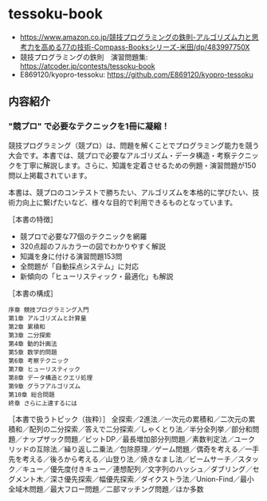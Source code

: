# tessoku-book

- https://www.amazon.co.jp/競技プログラミングの鉄則-アルゴリズム力と思考力を高める77の技術-Compass-Booksシリーズ-米田/dp/483997750X
- 競技プログラミングの鉄則　演習問題集: https://atcoder.jp/contests/tessoku-book
- E869120/kyopro-tessoku: https://github.com/E869120/kyopro-tessoku

## 内容紹介

### "競プロ" で必要なテクニックを1冊に凝縮！

競技プログラミング（競プロ）は、問題を解くことでプログラミング能力を競う大会です。本書では、競プロで必要なアルゴリズム・データ構造・考察テクニックを丁寧に解説します。さらに、知識を定着させるための例題・演習問題が150問以上掲載されています。

本書は、競プロのコンテストで勝ちたい、アルゴリズムを本格的に学びたい、技術力向上に繋げたいなど、様々な目的で利用できるものとなっています。

［本書の特徴］　
- 競プロで必要な77個のテクニックを網羅
- 320点超のフルカラーの図でわかりやすく解説
- 知識を身に付ける演習問題153問
- 全問題が「自動採点システム」に対応
- 新傾向の「ヒューリスティック・最適化」も解説

［本書の構成］
```
序章 競技プログラミング入門
第1章 アルゴリズムと計算量
第2章 累積和
第3章 二分探索
第4章 動的計画法
第5章 数学的問題
第6章 考察テクニック
第7章 ヒューリスティック
第8章 データ構造とクエリ処理
第9章 グラフアルゴリズム
第10章 総合問題
終章 さらに上達するには
```

［本書で扱うトピック（抜粋）］
全探索／2進法／一次元の累積和／二次元の累積和／配列の二分探索／答えで二分探索／しゃくとり法／半分全列挙／部分和問題／ナップザック問題／ビットDP／最長増加部分列問題／素数判定法／ユークリッドの互除法／繰り返し二乗法／包除原理／ゲーム問題／偶奇を考える／一手先を考える／後ろから考える／山登り法／焼きなまし法／ビームサーチ／スタック／キュー／優先度付きキュー／連想配列／文字列のハッシュ／ダブリング／セグメント木／深さ優先探索／幅優先探索／ダイクストラ法／Union-Find／最小全域木問題／最大フロー問題／二部マッチング問題／ほか多数
